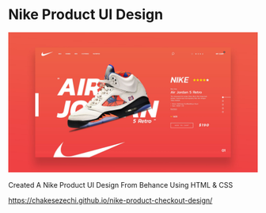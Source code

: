 # Nike Product UI Design

![Design preview for the Nike Product Card Design](images/Nike-Design.jpg)

Created A Nike Product UI Design From Behance Using HTML & CSS 

https://chakesezechi.github.io/nike-product-checkout-design/
